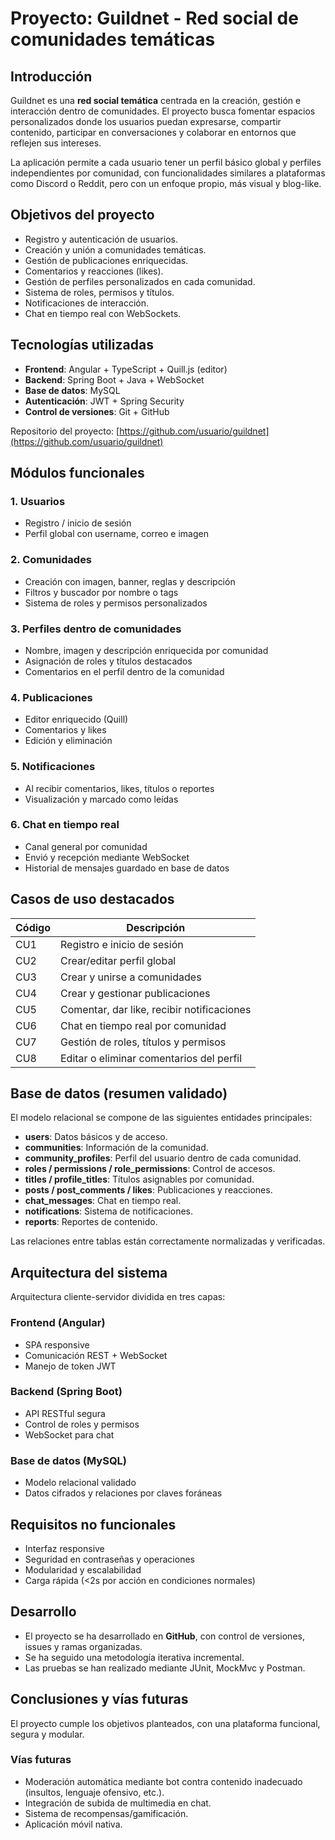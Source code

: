 # Proyecto: Guildnet - Red social de comunidades temáticas

## Introducción

Guildnet es una **red social temática** centrada en la creación, gestión e interacción dentro de comunidades. El proyecto busca fomentar espacios personalizados donde los usuarios puedan expresarse, compartir contenido, participar en conversaciones y colaborar en entornos que reflejen sus intereses.

La aplicación permite a cada usuario tener un perfil básico global y perfiles independientes por comunidad, con funcionalidades similares a plataformas como Discord o Reddit, pero con un enfoque propio, más visual y blog-like.

## Objetivos del proyecto

* Registro y autenticación de usuarios.
* Creación y unión a comunidades temáticas.
* Gestión de publicaciones enriquecidas.
* Comentarios y reacciones (likes).
* Gestión de perfiles personalizados en cada comunidad.
* Sistema de roles, permisos y títulos.
* Notificaciones de interacción.
* Chat en tiempo real con WebSockets.

## Tecnologías utilizadas

* **Frontend**: Angular + TypeScript + Quill.js (editor)
* **Backend**: Spring Boot + Java + WebSocket
* **Base de datos**: MySQL
* **Autenticación**: JWT + Spring Security
* **Control de versiones**: Git + GitHub

Repositorio del proyecto: [https://github.com/usuario/guildnet](https://github.com/usuario/guildnet)

## Módulos funcionales

### 1. Usuarios

* Registro / inicio de sesión
* Perfil global con username, correo e imagen

### 2. Comunidades

* Creación con imagen, banner, reglas y descripción
* Filtros y buscador por nombre o tags
* Sistema de roles y permisos personalizados

### 3. Perfiles dentro de comunidades

* Nombre, imagen y descripción enriquecida por comunidad
* Asignación de roles y títulos destacados
* Comentarios en el perfil dentro de la comunidad

### 4. Publicaciones

* Editor enriquecido (Quill)
* Comentarios y likes
* Edición y eliminación

### 5. Notificaciones

* Al recibir comentarios, likes, títulos o reportes
* Visualización y marcado como leídas

### 6. Chat en tiempo real

* Canal general por comunidad
* Envió y recepción mediante WebSocket
* Historial de mensajes guardado en base de datos

## Casos de uso destacados

| Código | Descripción                                |
| ------ | ------------------------------------------ |
| CU1    | Registro e inicio de sesión                |
| CU2    | Crear/editar perfil global                 |
| CU3    | Crear y unirse a comunidades               |
| CU4    | Crear y gestionar publicaciones            |
| CU5    | Comentar, dar like, recibir notificaciones |
| CU6    | Chat en tiempo real por comunidad          |
| CU7    | Gestión de roles, títulos y permisos       |
| CU8    | Editar o eliminar comentarios del perfil   |

## Base de datos (resumen validado)

El modelo relacional se compone de las siguientes entidades principales:

* **users**: Datos básicos y de acceso.
* **communities**: Información de la comunidad.
* **community\_profiles**: Perfil del usuario dentro de cada comunidad.
* **roles / permissions / role\_permissions**: Control de accesos.
* **titles / profile\_titles**: Títulos asignables por comunidad.
* **posts / post\_comments / likes**: Publicaciones y reacciones.
* **chat\_messages**: Chat en tiempo real.
* **notifications**: Sistema de notificaciones.
* **reports**: Reportes de contenido.

Las relaciones entre tablas están correctamente normalizadas y verificadas.

## Arquitectura del sistema

Arquitectura cliente-servidor dividida en tres capas:

### Frontend (Angular)

* SPA responsive
* Comunicación REST + WebSocket
* Manejo de token JWT

### Backend (Spring Boot)

* API RESTful segura
* Control de roles y permisos
* WebSocket para chat

### Base de datos (MySQL)

* Modelo relacional validado
* Datos cifrados y relaciones por claves foráneas

## Requisitos no funcionales

* Interfaz responsive
* Seguridad en contraseñas y operaciones
* Modularidad y escalabilidad
* Carga rápida (<2s por acción en condiciones normales)

## Desarrollo

* El proyecto se ha desarrollado en **GitHub**, con control de versiones, issues y ramas organizadas.
* Se ha seguido una metodología iterativa incremental.
* Las pruebas se han realizado mediante JUnit, MockMvc y Postman.

## Conclusiones y vías futuras

El proyecto cumple los objetivos planteados, con una plataforma funcional, segura y modular.

### Vías futuras

* Moderación automática mediante bot contra contenido inadecuado (insultos, lenguaje ofensivo, etc.).
* Integración de subida de multimedia en chat.
* Sistema de recompensas/gamificación.
* Aplicación móvil nativa.
